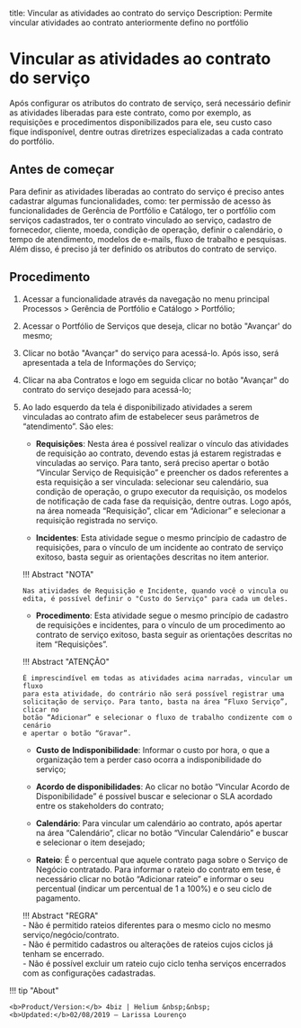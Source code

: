 title: Vincular as atividades ao contrato do serviço
Description: Permite vincular atividades ao contrato anteriormente defino no portfólio
# Vincular as atividades ao contrato do serviço

Após configurar os atributos do contrato de serviço, será necessário definir as atividades liberadas para este contrato, como por exemplo, as requisições e procedimentos disponibilizados para ele, seu custo caso fique indisponível, dentre outras diretrizes especializadas a cada contrato do portfólio.

Antes de começar
----------------

Para definir as atividades liberadas ao contrato do serviço é preciso antes
cadastrar algumas funcionalidades, como: ter permissão de acesso às
funcionalidades de Gerência de Portfólio e Catálogo, ter o portfólio com
serviços cadastrados, ter o contrato vinculado ao serviço, cadastro de
fornecedor, cliente, moeda, condição de operação, definir o calendário, o tempo
de atendimento, modelos de e-mails, fluxo de trabalho e pesquisas. Além disso, é
preciso já ter definido os atributos do contrato de serviço.

Procedimento
------------

1.  Acessar a funcionalidade através da navegação no menu principal Processos \>
    Gerência de Portfólio e Catálogo \> Portfólio;

2.  Acessar o Portfólio de Serviços que deseja, clicar no botão "Avançar' do
    mesmo;

3.  Clicar no botão "Avançar" do serviço para acessá-lo. Após isso, será
    apresentada a tela de Informações do Serviço;

4.  Clicar na aba Contratos e logo em seguida clicar no botão "Avançar" do
    contrato do serviço desejado para acessá-lo;

5.  Ao lado esquerdo da tela é disponibilizado atividades a serem vinculadas ao
    contrato afim de estabelecer seus parâmetros de “atendimento”. São eles:

    -  **Requisições**: Nesta área é possível realizar o vínculo das atividades
        de requisição ao contrato, devendo estas já estarem registradas e
        vinculadas ao serviço. Para tanto, será preciso apertar o botão
        “Vincular Serviço de Requisição” e preencher os dados referentes a esta
        requisição a ser vinculada: selecionar seu calendário, sua condição de
        operação, o grupo executor da requisição, os modelos de notificação de
        cada fase da requisição, dentre outras. Logo após, na área nomeada
        “Requisição”, clicar em “Adicionar” e selecionar a requisição registrada
        no serviço.

    -  **Incidentes**: Esta atividade segue o mesmo princípio de cadastro de
        requisições, para o vínculo de um incidente ao contrato de serviço
        exitoso, basta seguir as orientações descritas no item anterior.
        
    !!! Abstract "NOTA"
    
        Nas atividades de Requisição e Incidente, quando você o vincula ou edita, é possível definir o "Custo do Serviço" para cada um deles.

    -  **Procedimento**: Esta atividade segue o mesmo princípio de cadastro de
        requisições e incidentes, para o vínculo de um procedimento ao contrato
        de serviço exitoso, basta seguir as orientações descritas no item “Requisições”.

    !!! Abstract "ATENÇÃO"

        É imprescindível em todas as atividades acima narradas, vincular um fluxo
        para esta atividade, do contrário não será possível registrar uma
        solicitação de serviço. Para tanto, basta na área “Fluxo Serviço”, clicar no
        botão “Adicionar” e selecionar o fluxo de trabalho condizente com o cenário
        e apertar o botão “Gravar”.  

     -  **Custo de Indisponibilidade**: Informar o custo por hora, o que a
    organização tem a perder caso ocorra a indisponibilidade do serviço;

    -  **Acordo de disponibilidades**: Ao clicar no botão “Vincular Acordo de
    Disponibilidade” é possível buscar e selecionar o SLA acordado entre os
    stakeholders do contrato;

    -  **Calendário**: Para vincular um calendário ao contrato, após apertar na área
    “Calendário”, clicar no botão “Vincular Calendário” e buscar e selecionar o
    item desejado;

    -  **Rateio**: É o percentual que aquele contrato paga sobre o Serviço de
    Negócio contratado. Para informar o rateio do contrato em tese, é necessário
    clicar no botão “Adicionar rateio” e informar o seu percentual (indicar um
    percentual de 1 a 100%) e o seu ciclo de pagamento.

    !!! Abstract "REGRA"  
        -   Não é permitido rateios diferentes para o mesmo ciclo no mesmo
        serviço/negócio/contrato.  
        -   Não é permitido cadastros ou alterações de rateios cujos ciclos já tenham se
        encerrado.  
        -   Não é possível excluir um rateio cujo ciclo tenha serviços encerrados com as
        configurações cadastradas.  
       
!!! tip "About"

    <b>Product/Version:</b> 4biz | Helium &nbsp;&nbsp;
    <b>Updated:</b>02/08/2019 – Larissa Lourenço

